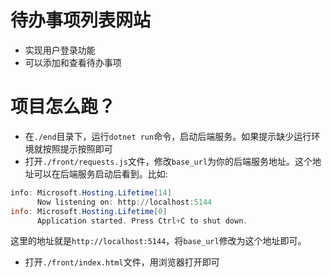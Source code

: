 # 待办事项列表网站
* 实现用户登录功能
* 可以添加和查看待办事项

# 项目怎么跑？
* 在`./end`目录下，运行`dotnet run`命令，启动后端服务。如果提示缺少运行环境就按照提示按照即可
* 打开`./front/requests.js`文件，修改`base_url`为你的后端服务地址。这个地址可以在后端服务启动后看到。比如:
```powershell
info: Microsoft.Hosting.Lifetime[14]
      Now listening on: http://localhost:5144
info: Microsoft.Hosting.Lifetime[0]
      Application started. Press Ctrl+C to shut down.
```
这里的地址就是`http://localhost:5144`，将`base_url`修改为这个地址即可。
* 打开`./front/index.html`文件，用浏览器打开即可